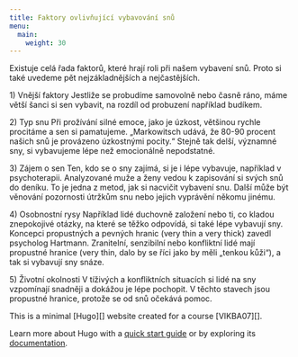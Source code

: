 ```yaml
---
title: Faktory ovlivňující vybavování snů 
menu:
  main:
    weight: 30
---
```


<p id="zdroj1">
</p>
<p id="zdroj2">
Existuje celá řada faktorů, které hrají roli při našem vybavení snů. Proto si také uvedeme pět nejzákladnějších a nejčastějších.
<p>1) Vnější faktory
Jestliže se probudíme samovolně nebo časně ráno, máme větší šanci si sen vybavit, na rozdíl od probuzení například budíkem.</p>
2) Typ snu
 Při prožívání silné emoce, jako je úzkost, většinou rychle procitáme a sen si pamatujeme. „Markowitsch udává, že 80-90 procent našich snů je provázeno úzkostnými pocity.“ Stejně tak delší, významné sny, si vybavujeme lépe než emocionálně nepodstatné.
<p>3) Zájem o sen
 Ten, kdo se o sny zajímá, si je i lépe vybavuje, například v psychoterapii. Analyzované muže a ženy vedou k zapisování si svých snů do deníku. To je jedna z metod, jak si nacvičit vybavení snu. Další může být věnování pozornosti útržkům snu nebo jejich vyprávění někomu jinému.</p>
4) Osobnostní rysy
 Například lidé duchovně založení nebo ti, co kladou znepokojivé otázky, na které se těžko odpovídá, si také lépe vybavují sny. Koncepci propustných a pevných hranic (very thin a very thick) zavedl psycholog Hartmann. Zranitelní, senzibilní nebo konfliktní lidé mají propustné hranice (very thin, dalo by se říci jako by měli „tenkou kůži“), a tak si vybavují sny snáze.
<p>5) Životní okolnosti
 V tíživých a konfliktních situacích si lidé na sny vzpomínají snadněji a dokážou je lépe pochopit. V těchto stavech jsou propustné hranice, protože se od snů očekává pomoc.</p>

</p>
<p id="zdroj3"> 

</p>
<p id="zdroj4"> 

</p>

<p id="zdroj5"> 

</p>

<p id="zdroj6"> 

</p>

<p id="zdroj7"> 

</p>

<p id="zdroj8"> 

</p>

<p id="zdroj9"> 


</p>
This is a minimal [Hugo][] website created for a course [VIKBA07][].

Learn more about Hugo with a [quick start guide][qs] or by exploring its [documentation][hugoDocs].

[Hugo]: https://gohugo.io
[VIKBA07]: https://is.muni.cz/predmet/phil/VIKBA07
[hugoDocs]: https://gohugo.io/documentation/
[qs]: https://gohugo.io/getting-started/quick-start/
